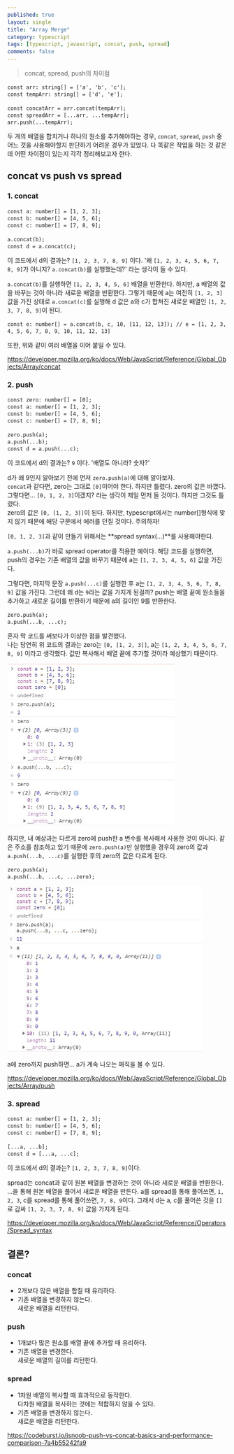 ```yaml
---
published: true
layout: single
title: "Array Merge"
category: typescript
tags: [typescript, javascript, concat, push, spread]
comments: false
---
```


> concat, spread, push의 차이점

```
const arr: string[] = ['a', 'b', 'c'];
const tempArr: string[] = ['d', 'e'];

const concatArr = arr.concat(tempArr);
const spreadArr = [...arr, ...tempArr];
arr.push(...tempArr);
```

두 개의 배열을 합치거나 하나의 원소를 추가해야하는 경우, `concat`, `spread`, `push` 중 어느 것을 사용해야할지 판단하기 어려운 경우가 있었다. 다 똑같은 작업을 하는 것 같은데 어떤 차이점이 있는지 각각 정리해보고자 한다.

## concat vs push vs spread

### 1. concat

```
const a: number[] = [1, 2, 3];
const b: number[] = [4, 5, 6];
const c: number[] = [7, 8, 9];

a.concat(b);
const d = a.concat(c);
```

이 코드에서 d의 결과는? `[1, 2, 3, 7, 8, 9]` 이다.
'왜 `[1, 2, 3, 4, 5, 6, 7, 8, 9]`가 아니지? `a.concat(b)`를 실행했는데?' 라는 생각이 들 수 있다.

`a.concat(b)`를 실행하면 `[1, 2, 3, 4, 5, 6]` 배열을 반환한다. 하지만, a 배열의 값을 바꾸는 것이 아니라 새로운 배열을 반환한다. 그렇기 때문에 a는 여전히 `[1, 2, 3]` 값을 가진 상태로 `a.concat(c)`를 실행해 d 값은 a와 c가 합쳐진 새로운 배열인 `[1, 2, 3, 7, 8, 9]`이 된다.

```
const e: number[] = a.concat(b, c, 10, [11, 12, 13]); // e = [1, 2, 3, 4, 5, 6, 7, 8, 9, 10, 11, 12, 13]
```

또한, 위와 같이 여러 배열을 이어 붙일 수 있다.

<https://developer.mozilla.org/ko/docs/Web/JavaScript/Reference/Global_Objects/Array/concat>

### 2. push

```
const zero: number[] = [0];
const a: number[] = [1, 2, 3];
const b: number[] = [4, 5, 6];
const c: number[] = [7, 8, 9];

zero.push(a);
a.push(...b);
const d = a.push(...c);
```

이 코드에서 d의 결과는? `9` 이다.
'배열도 아니라? 숫자?'

d가 왜 9인지 알아보기 전에 먼저 `zero.push(a)`에 대해 알아보자.  
`concat`과 같다면, zero는 그대로 `[0]`이어야 한다. 하지만 틀렸다. zero의 값은 바꼈다. 그렇다면... `[0, 1, 2, 3]`이겠지? 라는 생각이 제일 먼저 들 것이다. 하지만 그것도 틀렸다.  
zero의 값은 `[0, [1, 2, 3]]`이 된다. 하지만, typescript에서는 number[]형식에 맞지 않기 때문에 해당 구문에서 에러를 던질 것이다. 주의하자!

`[0, 1, 2, 3]`과 같이 만들기 위해서는 **spread syntax(...)**를 사용해야한다.

`a.push(...b)`가 바로 spread operator를 적용한 예이다. 해당 코드를 실행하면, push의 경우는 기존 배열의 값을 바꾸기 때문에 a는 `[1, 2, 3, 4, 5, 6]` 값을 가진다.

그렇다면, 마지막 문장 `a.push(...c)`를 실행한 후 a는 `[1, 2, 3, 4, 5, 6, 7, 8, 9]` 값을 가진다. 그런데 왜 d는 `9`라는 값을 가지게 된걸까? push는 배열 끝에 원소들을 추가하고 새로운 길이를 반환하기 때문에 a의 길이인 9를 반환한다.

```
zero.push(a);
a.push(...b, ...c);
```

혼자 막 코드를 써보다가 이상한 점을 발견했다.  
나는 당연히 위 코드의 결과는 zero는 `[0, [1, 2, 3]]`, a는 `[1, 2, 3, 4, 5, 6, 7, 8, 9]` 이라고 생각했다. 값만 복사해서 배열 끝에 추가할 것이라 예상했기 때문이다.

![zero의 다른 결과](/assets/images/array_push_simple.jpeg)

하지만, 내 예상과는 다르게 zero에 push한 a 변수를 복사해서 사용한 것이 아니다. 같은 주소를 참조하고 있기 때문에 `zero.push(a)`만 실행했을 경우의 zero의 값과 `a.push(...b, ...c)`를 실행한 후의 zero의 값은 다르게 된다.

```
zero.push(a);
a.push(...b, ...c, ...zero);
```

![혼란의 카오스](/assets/images/array_push.jpeg)

a에 zero까지 push하면... a가 계속 나오는 매직을 볼 수 있다.

<https://developer.mozilla.org/ko/docs/Web/JavaScript/Reference/Global_Objects/Array/push>

### 3. spread

```
const a: number[] = [1, 2, 3];
const b: number[] = [4, 5, 6];
const c: number[] = [7, 8, 9];

[...a, ...b];
const d = [...a, ...c];
```

이 코드에서 d의 결과는? `[1, 2, 3, 7, 8, 9]`이다.

spread는 concat과 같이 원본 배열을 변경하는 것이 아니라 새로운 배열을 반환한다. ...을 통해 원본 배열을 풀어서 새로운 배열을 만든다. a를 spread를 통해 풀어쓰면, `1, 2, 3`, c를 spread를 통해 풀어쓰면, `7, 8, 9`이다. 그래서 d는 a, c를 풀어쓴 것을 `[]`로 감싸 `[1, 2, 3, 7, 8, 9]` 값을 가지게 된다.

<https://developer.mozilla.org/ko/docs/Web/JavaScript/Reference/Operators/Spread_syntax>

## 결론?

### concat

- 2개보다 많은 배열을 합칠 때 유리하다.
- 기존 배열을 변경하지 않는다.  
  새로운 배열을 리턴한다.

### push

- 1개보다 많은 원소를 배열 끝에 추가할 때 유리하다.
- 기존 배열을 변경한다.  
  새로운 배열의 길이를 리턴한다.

### spread

- 1차원 배열의 복사할 때 효과적으로 동작한다.  
  다차원 배열을 복사하는 것에는 적합하지 않을 수 있다.
- 기존 배열을 변경하지 않는다.  
  새로운 배열을 리턴한다.

<https://codeburst.io/jsnoob-push-vs-concat-basics-and-performance-comparison-7a4b55242fa9>

